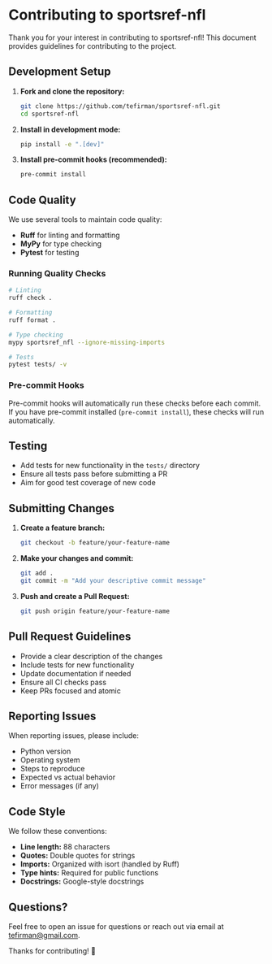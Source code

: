 # Contributing to sportsref-nfl

Thank you for your interest in contributing to sportsref-nfl! This document provides guidelines for contributing to the project.

## Development Setup

1. **Fork and clone the repository:**
   ```bash
   git clone https://github.com/tefirman/sportsref-nfl.git
   cd sportsref-nfl
   ```

2. **Install in development mode:**
   ```bash
   pip install -e ".[dev]"
   ```

3. **Install pre-commit hooks (recommended):**
   ```bash
   pre-commit install
   ```

## Code Quality

We use several tools to maintain code quality:

- **Ruff** for linting and formatting
- **MyPy** for type checking
- **Pytest** for testing

### Running Quality Checks

```bash
# Linting
ruff check .

# Formatting
ruff format .

# Type checking
mypy sportsref_nfl --ignore-missing-imports

# Tests
pytest tests/ -v
```

### Pre-commit Hooks

Pre-commit hooks will automatically run these checks before each commit. If you have pre-commit installed (`pre-commit install`), these checks will run automatically.

## Testing

- Add tests for new functionality in the `tests/` directory
- Ensure all tests pass before submitting a PR
- Aim for good test coverage of new code

## Submitting Changes

1. **Create a feature branch:**
   ```bash
   git checkout -b feature/your-feature-name
   ```

2. **Make your changes and commit:**
   ```bash
   git add .
   git commit -m "Add your descriptive commit message"
   ```

3. **Push and create a Pull Request:**
   ```bash
   git push origin feature/your-feature-name
   ```

## Pull Request Guidelines

- Provide a clear description of the changes
- Include tests for new functionality
- Update documentation if needed
- Ensure all CI checks pass
- Keep PRs focused and atomic

## Reporting Issues

When reporting issues, please include:

- Python version
- Operating system
- Steps to reproduce
- Expected vs actual behavior
- Error messages (if any)

## Code Style

We follow these conventions:

- **Line length:** 88 characters
- **Quotes:** Double quotes for strings
- **Imports:** Organized with isort (handled by Ruff)
- **Type hints:** Required for public functions
- **Docstrings:** Google-style docstrings

## Questions?

Feel free to open an issue for questions or reach out via email at tefirman@gmail.com.

Thanks for contributing! 🎉